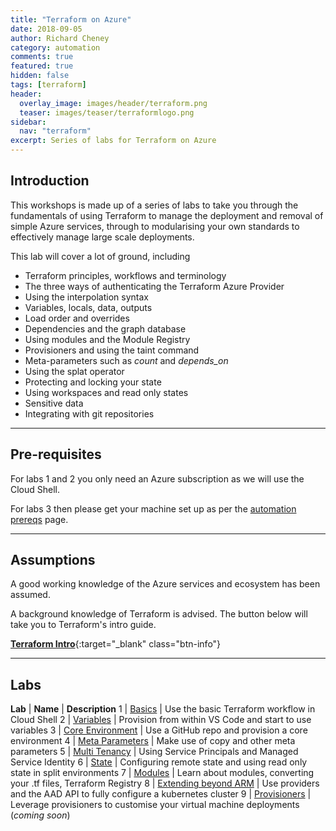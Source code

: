 ```yaml
---
title: "Terraform on Azure"
date: 2018-09-05
author: Richard Cheney
category: automation
comments: true
featured: true
hidden: false
tags: [terraform]
header:
  overlay_image: images/header/terraform.png
  teaser: images/teaser/terraformlogo.png
sidebar:
  nav: "terraform"
excerpt: Series of labs for Terraform on Azure
---
```


## Introduction

This workshops is made up of a series of labs to take you through the fundamentals of using Terraform to manage the deployment and removal of simple Azure services, through to modularising your own standards to effectively manage large scale deployments.

This lab will cover a lot of ground, including

* Terraform principles, workflows and terminology
* The three ways of authenticating the Terraform Azure Provider
* Using the interpolation syntax
* Variables, locals, data, outputs
* Load order and overrides
* Dependencies and the graph database
* Using modules and the Module Registry
* Provisioners and using the taint command
* Meta-parameters such as *count* and *depends_on*
* Using the splat operator
* Protecting and locking your state
* Using workspaces and read only states
* Sensitive data
* Integrating with git repositories

----------

## Pre-requisites

For labs 1 and 2 you only need an Azure subscription as we will use the Cloud Shell.

For labs 3 then please get your machine set up as per the [automation prereqs](./prereqs) page.

----------

## Assumptions

A good working knowledge of the Azure services and ecosystem has been assumed.

A background knowledge of Terraform is advised. The button below will take you to Terraform's intro guide.

[**Terraform Intro**](https://aka.ms/terraform/intro){:target="_blank" class="btn-info"}

----------

## Labs

**Lab** | **Name** | **Description**
1 | [Basics](lab1) | Use the basic Terraform workflow in Cloud Shell
2 | [Variables](lab2) | Provision from within VS Code and start to use variables
3 | [Core Environment](lab3) | Use a GitHub repo and provision a core environment
4 | [Meta Parameters](lab4) | Make use of copy and other meta parameters
5 | [Multi Tenancy](lab5) | Using Service Principals and Managed Service Identity
6 | [State](lab6) | Configuring remote state and using read only state in split environments
7 | [Modules](lab7) | Learn about modules, converting your .tf files, Terraform Registry
8 | [Extending beyond ARM](lab8) | Use providers and the AAD API to fully configure a kubernetes cluster
9 | [Provisioners](lab9) | Leverage provisioners to customise your virtual machine deployments (_coming soon_)
